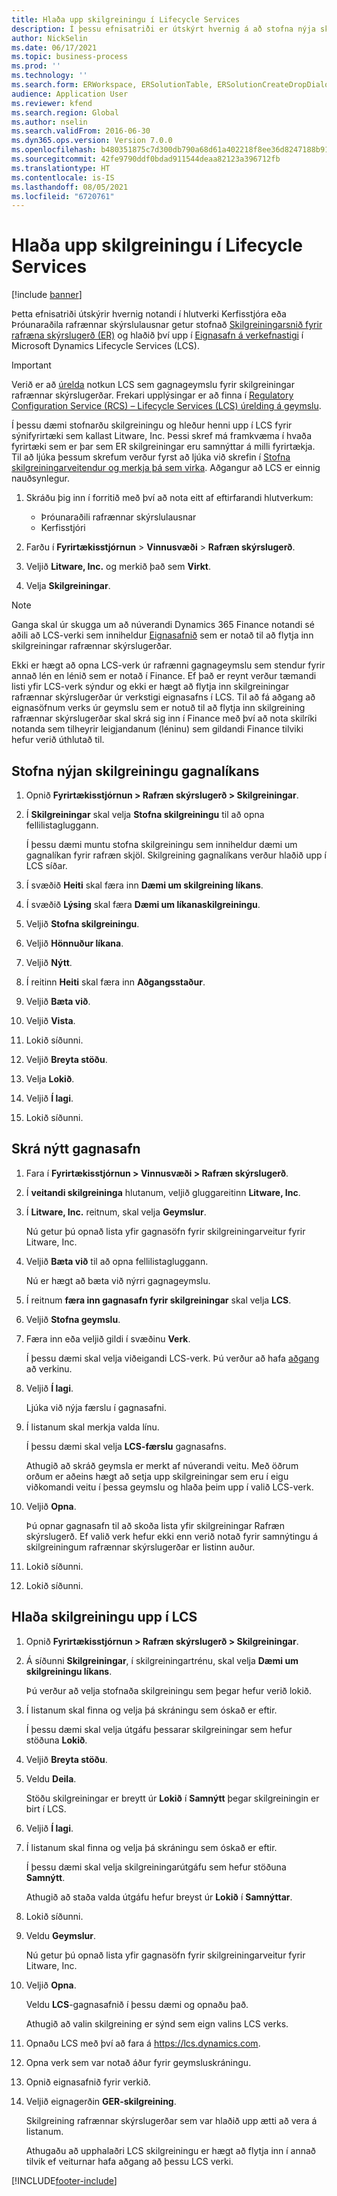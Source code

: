 ```yaml
---
title: Hlaða upp skilgreiningu í Lifecycle Services
description: Í þessu efnisatriði er útskýrt hvernig á að stofna nýja skilgreiningu rafrænnar skýrslugerðar og hlaða hana upp í Microsoft Dynamics Lifecycle Services (LCS).
author: NickSelin
ms.date: 06/17/2021
ms.topic: business-process
ms.prod: ''
ms.technology: ''
ms.search.form: ERWorkspace, ERSolutionTable, ERSolutionCreateDropDialog, ERDataModelDesigner, ERDataModelContentsItemCreationDialog, ERSolutionRepositoryTable, ERSolutionRepositoryCreateDropDialog, ERSolutionImport
audience: Application User
ms.reviewer: kfend
ms.search.region: Global
ms.author: nselin
ms.search.validFrom: 2016-06-30
ms.dyn365.ops.version: Version 7.0.0
ms.openlocfilehash: b480351875c7d300db790a68d61a402218f8ee36d8247188b912762f21d035b3
ms.sourcegitcommit: 42fe9790ddf0bdad911544deaa82123a396712fb
ms.translationtype: HT
ms.contentlocale: is-IS
ms.lasthandoff: 08/05/2021
ms.locfileid: "6720761"
---
```

# <a name="upload-a-configuration-into-lifecycle-services"></a>Hlaða upp skilgreiningu í Lifecycle Services

[!include [banner](../../includes/banner.md)]

Þetta efnisatriði útskýrir hvernig notandi í hlutverki Kerfisstjóra eða Þróunaraðila rafrænnar skýrslulausnar getur stofnað [Skilgreiningarsnið fyrir rafræna skýrslugerð (ER)](../general-electronic-reporting.md#Configuration) og hlaðið því upp í [Eignasafn á verkefnastigi](../../lifecycle-services/asset-library.md) í Microsoft Dynamics Lifecycle Services (LCS).

> [!IMPORTANT]
> Verið er að [úrelda](../../../../finance/get-started/removed-deprecated-features-finance.md#features-removed-or-deprecated-in-the-finance-10017-release) notkun LCS sem gagnageymslu fyrir skilgreiningar rafrænnar skýrslugerðar. Frekari upplýsingar er að finna í [Regulatory Configuration Service (RCS) – Lifecycle Services (LCS) úrelding á geymslu](../../../../finance/localizations/rcs-lcs-repo-dep-faq.md).

Í þessu dæmi stofnarðu skilgreiningu og hleður henni upp í LCS fyrir sýnifyrirtæki sem kallast Litware, Inc. Þessi skref má framkvæma í hvaða fyrirtæki sem er þar sem ER skilgreiningar eru samnýttar á milli fyrirtækja. Til að ljúka þessum skrefum verður fyrst að ljúka við skrefin í [Stofna skilgreiningarveitendur og merkja þá sem virka](er-configuration-provider-mark-it-active-2016-11.md). Aðgangur að LCS er einnig nauðsynlegur.

1. Skráðu þig inn í forritið með því að nota eitt af eftirfarandi hlutverkum:

    - Þróunaraðili rafrænnar skýrslulausnar
    - Kerfisstjóri

2. Farðu í **Fyrirtækisstjórnun** \> **Vinnusvæði** \> **Rafræn skýrslugerð**.
3. Veljið **Litware, Inc.** og merkið það sem **Virkt**.
4. Velja **Skilgreiningar**.

<a name="accessconditions"></a>
> [!NOTE]
> Ganga skal úr skugga um að núverandi Dynamics 365 Finance notandi sé aðili að LCS-verki sem inniheldur [Eignasafnið](../../lifecycle-services/asset-library.md#asset-library-support) sem er notað til að flytja inn skilgreiningar rafrænnar skýrslugerðar.
>
> Ekki er hægt að opna LCS-verk úr rafrænni gagnageymslu sem stendur fyrir annað lén en lénið sem er notað í Finance. Ef það er reynt verður tæmandi listi yfir LCS-verk sýndur og ekki er hægt að flytja inn skilgreiningar rafrænnar skýrslugerðar úr verkstigi eignasafns í LCS. Til að fá aðgang að eignasöfnum verks úr geymslu sem er notuð til að flytja inn skilgreining rafrænnar skýrslugerðar skal skrá sig inn í Finance með því að nota skilríki notanda sem tilheyrir leigjandanum (léninu) sem gildandi Finance tilviki hefur verið úthlutað til.

## <a name="create-a-new-data-model-configuration"></a>Stofna nýjan skilgreiningu gagnalíkans

1. Opnið **Fyrirtækisstjórnun \> Rafræn skýrslugerð \> Skilgreiningar**.
2. Í **Skilgreiningar** skal velja **Stofna skilgreiningu** til að opna fellilistagluggann.

    Í þessu dæmi muntu stofna skilgreiningu sem inniheldur dæmi um gagnalíkan fyrir rafræn skjöl. Skilgreining gagnalíkans verður hlaðið upp í LCS síðar.

3. Í svæðið **Heiti** skal færa inn **Dæmi um skilgreining líkans**.
4. Í svæðið **Lýsing** skal færa **Dæmi um líkanaskilgreiningu**.
5. Veljið **Stofna skilgreiningu**.
6. Veljið **Hönnuður líkana**.
7. Veljið **Nýtt**.
8. Í reitinn **Heiti** skal færa inn **Aðgangsstaður**.
9. Veljið **Bæta við**.
10. Veljið **Vista**.
11. Lokið síðunni.
12. Veljið **Breyta stöðu**.
13. Velja **Lokið**.
14. Veljið **Í lagi**.
15. Lokið síðunni.

## <a name="register-a-new-repository"></a>Skrá nýtt gagnasafn

1. Fara í **Fyrirtækisstjórnun \> Vinnusvæði \> Rafræn skýrslugerð**.

2. Í **veitandi skilgreininga** hlutanum, veljið gluggareitinn **Litware, Inc**.

3. Í **Litware, Inc.** reitnum, skal velja **Geymslur**.

    Nú getur þú opnað lista yfir gagnasöfn fyrir skilgreiningarveitur fyrir Litware, Inc.

4. Veljið **Bæta við** til að opna fellilistagluggann.

    Nú er hægt að bæta við nýrri gagnageymslu.

5. Í reitnum **færa inn gagnasafn fyrir skilgreiningar** skal velja **LCS**.
6. Veljið **Stofna geymslu**.
7. Færa inn eða veljið gildi í svæðinu **Verk**.

    Í þessu dæmi skal velja viðeigandi LCS-verk. Þú verður að hafa [aðgang](#accessconditions) að verkinu.

8. Veljið **Í lagi**.

    Ljúka við nýja færslu í gagnasafni.

9. Í listanum skal merkja valda línu.

    Í þessu dæmi skal velja **LCS-færslu** gagnasafns.

    Athugið að skráð geymsla er merkt af núverandi veitu. Með öðrum orðum er aðeins hægt að setja upp skilgreiningar sem eru í eigu viðkomandi veitu í þessa geymslu og hlaða þeim upp í valið LCS-verk.

10. Veljið **Opna**.

    Þú opnar gagnasafn til að skoða lista yfir skilgreiningar Rafræn skýrslugerð. Ef valið verk hefur ekki enn verið notað fyrir samnýtingu á skilgreiningum rafrænnar skýrslugerðar er listinn auður.

11. Lokið síðunni.
12. Lokið síðunni.

## <a name="upload-a-configuration-into-lcs"></a>Hlaða skilgreiningu upp í LCS

1. Opnið **Fyrirtækisstjórnun \> Rafræn skýrslugerð \> Skilgreiningar**.
2. Á síðunni **Skilgreiningar**, í skilgreiningartrénu, skal velja **Dæmi um skilgreiningu líkans**.

    Þú verður að velja stofnaða skilgreiningu sem þegar hefur verið lokið.

3. Í listanum skal finna og velja þá skráningu sem óskað er eftir.

    Í þessu dæmi skal velja útgáfu þessarar skilgreiningar sem hefur stöðuna **Lokið**.

4. Veljið **Breyta stöðu**.
5. Veldu **Deila**.

    Stöðu skilgreiningar er breytt úr **Lokið** í **Samnýtt** þegar skilgreiningin er birt í LCS.

6. Veljið **Í lagi**.
7. Í listanum skal finna og velja þá skráningu sem óskað er eftir.

    Í þessu dæmi skal velja skilgreiningarútgáfu sem hefur stöðuna **Samnýtt**.

    Athugið að staða valda útgáfu hefur breyst úr **Lokið** í **Samnýttar**.

8. Lokið síðunni.
9. Veldu **Geymslur**.

    Nú getur þú opnað lista yfir gagnasöfn fyrir skilgreiningarveitur fyrir Litware, Inc.

10. Veljið **Opna**.

    Veldu **LCS**-gagnasafnið í þessu dæmi og opnaðu það.

    Athugið að valin skilgreining er sýnd sem eign valins LCS verks.

11. Opnaðu LCS með því að fara á <https://lcs.dynamics.com>.
12. Opna verk sem var notað áður fyrir geymsluskráningu.
13. Opnið eignasafnið fyrir verkið.
14. Veljið eignagerðin **GER-skilgreining**.

    Skilgreining rafrænnar skýrslugerðar sem var hlaðið upp ætti að vera á listanum.

    Athugaðu að upphalaðri LCS skilgreiningu er hægt að flytja inn í annað tilvik ef veiturnar hafa aðgang að þessu LCS verki.


[!INCLUDE[footer-include](../../../../includes/footer-banner.md)]
